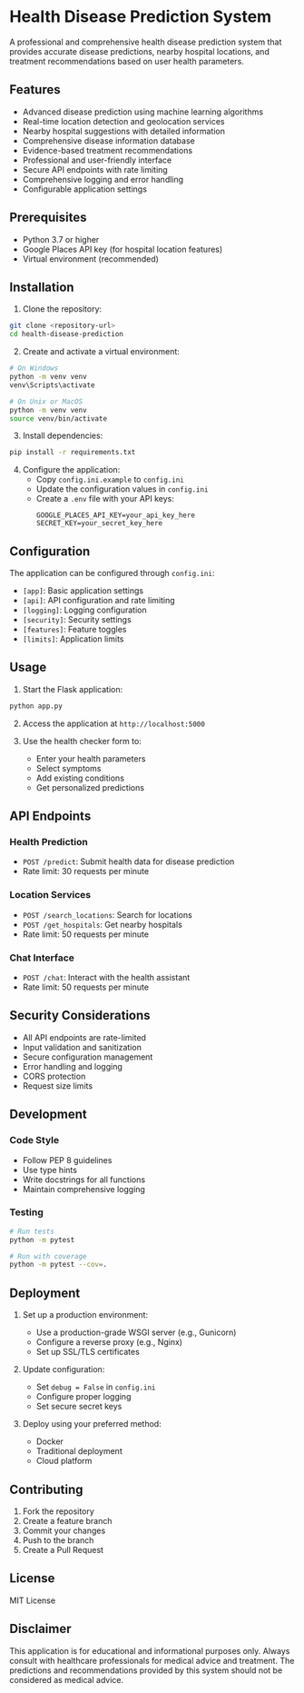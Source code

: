 # Health Disease Prediction System

A professional and comprehensive health disease prediction system that provides accurate disease predictions, nearby hospital locations, and treatment recommendations based on user health parameters.

## Features

- Advanced disease prediction using machine learning algorithms
- Real-time location detection and geolocation services
- Nearby hospital suggestions with detailed information
- Comprehensive disease information database
- Evidence-based treatment recommendations
- Professional and user-friendly interface
- Secure API endpoints with rate limiting
- Comprehensive logging and error handling
- Configurable application settings

## Prerequisites

- Python 3.7 or higher
- Google Places API key (for hospital location features)
- Virtual environment (recommended)

## Installation

1. Clone the repository:
```bash
git clone <repository-url>
cd health-disease-prediction
```

2. Create and activate a virtual environment:
```bash
# On Windows
python -m venv venv
venv\Scripts\activate

# On Unix or MacOS
python -m venv venv
source venv/bin/activate
```

3. Install dependencies:
```bash
pip install -r requirements.txt
```

4. Configure the application:
   - Copy `config.ini.example` to `config.ini`
   - Update the configuration values in `config.ini`
   - Create a `.env` file with your API keys:
     ```
     GOOGLE_PLACES_API_KEY=your_api_key_here
     SECRET_KEY=your_secret_key_here
     ```

## Configuration

The application can be configured through `config.ini`:

- `[app]`: Basic application settings
- `[api]`: API configuration and rate limiting
- `[logging]`: Logging configuration
- `[security]`: Security settings
- `[features]`: Feature toggles
- `[limits]`: Application limits

## Usage

1. Start the Flask application:
```bash
python app.py
```

2. Access the application at `http://localhost:5000`

3. Use the health checker form to:
   - Enter your health parameters
   - Select symptoms
   - Add existing conditions
   - Get personalized predictions

## API Endpoints

### Health Prediction
- `POST /predict`: Submit health data for disease prediction
- Rate limit: 30 requests per minute

### Location Services
- `POST /search_locations`: Search for locations
- `POST /get_hospitals`: Get nearby hospitals
- Rate limit: 50 requests per minute

### Chat Interface
- `POST /chat`: Interact with the health assistant
- Rate limit: 50 requests per minute

## Security Considerations

- All API endpoints are rate-limited
- Input validation and sanitization
- Secure configuration management
- Error handling and logging
- CORS protection
- Request size limits

## Development

### Code Style
- Follow PEP 8 guidelines
- Use type hints
- Write docstrings for all functions
- Maintain comprehensive logging

### Testing
```bash
# Run tests
python -m pytest

# Run with coverage
python -m pytest --cov=.
```

## Deployment

1. Set up a production environment:
   - Use a production-grade WSGI server (e.g., Gunicorn)
   - Configure a reverse proxy (e.g., Nginx)
   - Set up SSL/TLS certificates

2. Update configuration:
   - Set `debug = False` in `config.ini`
   - Configure proper logging
   - Set secure secret keys

3. Deploy using your preferred method:
   - Docker
   - Traditional deployment
   - Cloud platform

## Contributing

1. Fork the repository
2. Create a feature branch
3. Commit your changes
4. Push to the branch
5. Create a Pull Request

## License

MIT License

## Disclaimer

This application is for educational and informational purposes only. Always consult with healthcare professionals for medical advice and treatment. The predictions and recommendations provided by this system should not be considered as medical advice. 
